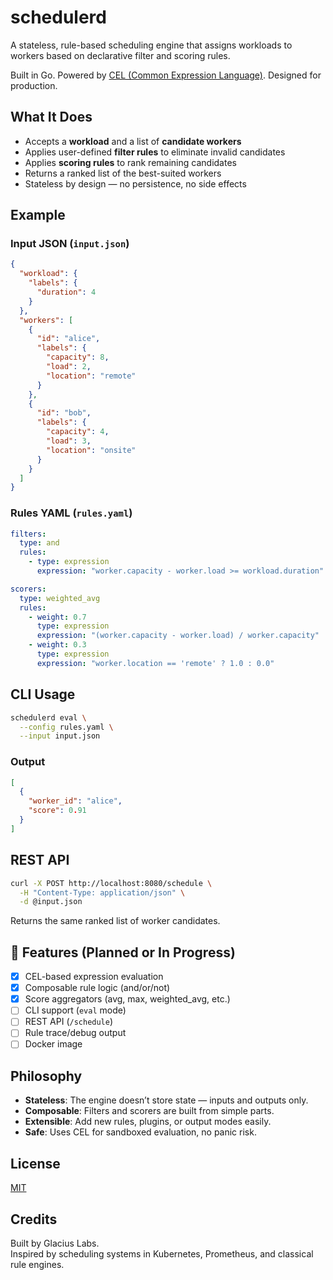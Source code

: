 # schedulerd

A stateless, rule-based scheduling engine that assigns workloads to workers based on declarative filter and scoring rules.

Built in Go. Powered by [CEL (Common Expression Language)](https://opensource.google/projects/cel). Designed for production.

## What It Does

- Accepts a **workload** and a list of **candidate workers**
- Applies user-defined **filter rules** to eliminate invalid candidates
- Applies **scoring rules** to rank remaining candidates
- Returns a ranked list of the best-suited workers
- Stateless by design — no persistence, no side effects

## Example

### Input JSON (`input.json`)
```json
{
  "workload": {
    "labels": {
      "duration": 4
    }
  },
  "workers": [
    {
      "id": "alice",
      "labels": {
        "capacity": 8,
        "load": 2,
        "location": "remote"
      }
    },
    {
      "id": "bob",
      "labels": {
        "capacity": 4,
        "load": 3,
        "location": "onsite"
      }
    }
  ]
}
```

### Rules YAML (`rules.yaml`)
```yaml
filters:
  type: and
  rules:
    - type: expression
      expression: "worker.capacity - worker.load >= workload.duration"

scorers:
  type: weighted_avg
  rules:
    - weight: 0.7
      type: expression
      expression: "(worker.capacity - worker.load) / worker.capacity"
    - weight: 0.3
      type: expression
      expression: "worker.location == 'remote' ? 1.0 : 0.0"
```

## CLI Usage

```bash
schedulerd eval \
  --config rules.yaml \
  --input input.json
```

### Output
```json
[
  {
    "worker_id": "alice",
    "score": 0.91
  }
]
```

## REST API

```bash
curl -X POST http://localhost:8080/schedule \
  -H "Content-Type: application/json" \
  -d @input.json
```

Returns the same ranked list of worker candidates.

## 📄 Features (Planned or In Progress)

- [x] CEL-based expression evaluation
- [x] Composable rule logic (and/or/not)
- [x] Score aggregators (avg, max, weighted_avg, etc.)
- [ ] CLI support (`eval` mode)
- [ ] REST API (`/schedule`)
- [ ] Rule trace/debug output
- [ ] Docker image

## Philosophy

- **Stateless**: The engine doesn’t store state — inputs and outputs only.
- **Composable**: Filters and scorers are built from simple parts.
- **Extensible**: Add new rules, plugins, or output modes easily.
- **Safe**: Uses CEL for sandboxed evaluation, no panic risk.

## License

[MIT](./LICENSE)

## Credits

Built by Glacius Labs.  
Inspired by scheduling systems in Kubernetes, Prometheus, and classical rule engines.
